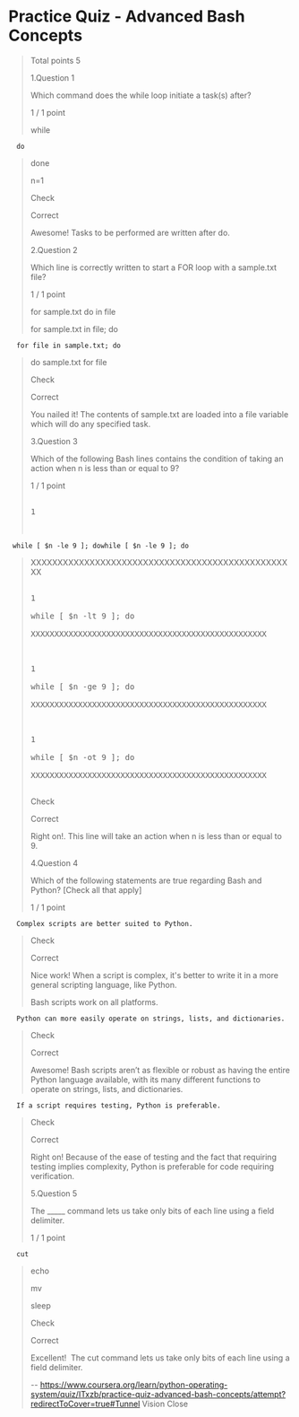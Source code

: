 # Practice Quiz - Advanced Bash Concepts
> 
> Total points 5
> 
>  1.Question 1
> 
> Which command does the while loop initiate a task(s) after?
> 
> 1 / 1 point 
> 
>  while 
> 

      do 
> 
>  done 
> 
>  n=1 
> 
> Check
> 
> Correct
> 
> Awesome! Tasks to be performed are written after do.
> 
>  2.Question 2
> 
> Which line is correctly written to start a FOR loop with a sample.txt file?
> 
> 1 / 1 point 
> 
>  for sample.txt do in file 
> 
>  for sample.txt in file; do 
> 

      for file in sample.txt; do 
> 
>  do sample.txt for file 
> 
> Check
> 
> Correct
> 
> You nailed it! The contents of sample.txt are loaded into a file variable which will do any specified task.
> 
>  3.Question 3
> 
> Which of the following Bash lines contains the condition of taking an action when n is less than or equal to 9?
> 
> 1 / 1 point 
> 
>  <pre contenteditable="false" data-language="python" style="opacity: 1;" tabindex="0">
> 
> 1
> 

     while [ $n -le 9 ]; dowhile [ $n -le 9 ]; do
> 
> XXXXXXXXXXXXXXXXXXXXXXXXXXXXXXXXXXXXXXXXXXXXXXXXXX
> 
> </pre> 
> 
>  <pre contenteditable="false" data-language="python" style="opacity: 1;" tabindex="0">
> 
> 1
> 
> while [ $n -lt 9 ]; do
> 
> XXXXXXXXXXXXXXXXXXXXXXXXXXXXXXXXXXXXXXXXXXXXXXXXXX
> 
> </pre> 
> 
>  <pre contenteditable="false" data-language="python" style="opacity: 1;" tabindex="0">
> 
> 1
> 
> while [ $n -ge 9 ]; do
> 
> XXXXXXXXXXXXXXXXXXXXXXXXXXXXXXXXXXXXXXXXXXXXXXXXXX
> 
> </pre> 
> 
>  <pre contenteditable="false" data-language="python" style="opacity: 1;" tabindex="0">
> 
> 1
> 
> while [ $n -ot 9 ]; do
> 
> XXXXXXXXXXXXXXXXXXXXXXXXXXXXXXXXXXXXXXXXXXXXXXXXXX
> 
> </pre> 
> 
> Check
> 
> Correct
> 
> Right on!. This line will take an action when n is less than or equal to 9.
> 
>  4.Question 4
> 
> Which of the following statements are true regarding Bash and Python? [Check all that apply]
> 
> 1 / 1 point 
> 

      Complex scripts are better suited to Python. 
> 
> Check
> 
> Correct
> 
> Nice work! When a script is complex, it's better to write it in a more general scripting language, like Python.
> 
>  Bash scripts work on all platforms. 
> 

      Python can more easily operate on strings, lists, and dictionaries. 
> 
> Check
> 
> Correct
> 
> Awesome! Bash scripts aren’t as flexible or robust as having the entire Python language available, with its many different functions to operate on strings, lists, and dictionaries.
> 
    
      If a script requires testing, Python is preferable. 
> 
> Check
> 
> Correct
> 
> Right on! Because of the ease of testing and the fact that requiring testing implies complexity, Python is preferable for code requiring verification.
> 
>  5.Question 5
> 
> The _____ command lets us take only bits of each line using a field delimiter.
> 
> 1 / 1 point 
> 

      cut 
> 
>  echo 
> 
>  mv 
> 
>  sleep 
> 
> Check
> 
> Correct
> 
> Excellent!  The cut command lets us take only bits of each line using a field delimiter.
>
> -- https://www.coursera.org/learn/python-operating-system/quiz/ITxzb/practice-quiz-advanced-bash-concepts/attempt?redirectToCover=true#Tunnel Vision Close
